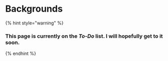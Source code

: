 # Backgrounds

{% hint style="warning" %}
### This page is currently on the _To-Do_ list. I will hopefully get to it soon.
{% endhint %}
